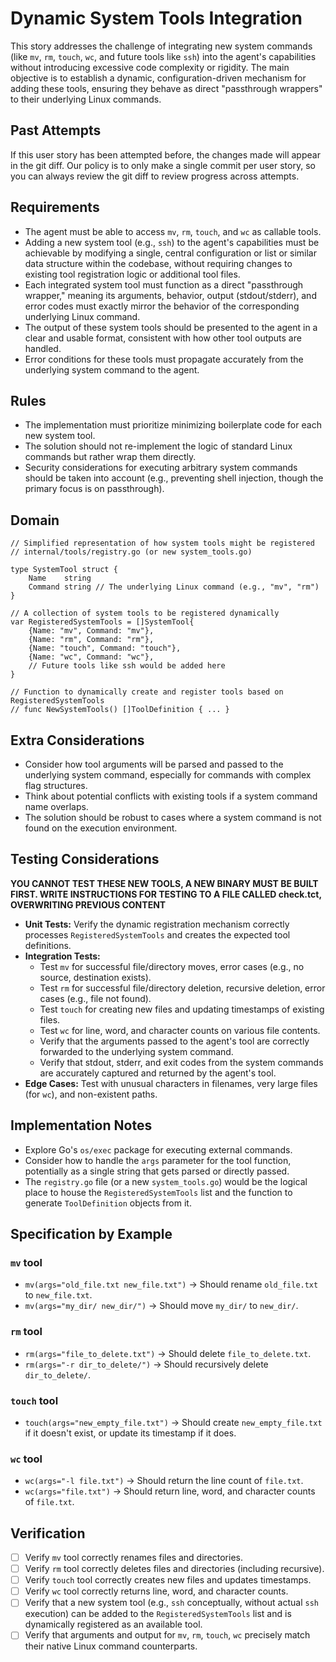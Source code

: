 # Dynamic System Tools Integration

This story addresses the challenge of integrating new system commands (like `mv`, `rm`, `touch`, `wc`, and future tools like `ssh`) into the agent's capabilities without introducing excessive code complexity or rigidity. The main objective is to establish a dynamic, configuration-driven mechanism for adding these tools, ensuring they behave as direct "passthrough wrappers" to their underlying Linux commands.

## Past Attempts

If this user story has been attempted before, the changes made will appear in the git diff. Our policy is to only make a single commit per user story, so you can always review the git diff to review progress across attempts. 


## Requirements

-   The agent must be able to access `mv`, `rm`, `touch`, and `wc` as callable tools.
-   Adding a new system tool (e.g., `ssh`) to the agent's capabilities must be achievable by modifying a single, central configuration or list or similar data structure within the codebase, without requiring changes to existing tool registration logic or additional tool files.
-   Each integrated system tool must function as a direct "passthrough wrapper," meaning its arguments, behavior, output (stdout/stderr), and error codes must exactly mirror the behavior of the corresponding underlying Linux command.
-   The output of these system tools should be presented to the agent in a clear and usable format, consistent with how other tool outputs are handled.
-   Error conditions for these tools must propagate accurately from the underlying system command to the agent.

## Rules

-   The implementation must prioritize minimizing boilerplate code for each new system tool.
-   The solution should not re-implement the logic of standard Linux commands but rather wrap them directly.
-   Security considerations for executing arbitrary system commands should be taken into account (e.g., preventing shell injection, though the primary focus is on passthrough).

## Domain

```
// Simplified representation of how system tools might be registered
// internal/tools/registry.go (or new system_tools.go)

type SystemTool struct {
    Name    string
    Command string // The underlying Linux command (e.g., "mv", "rm")
}

// A collection of system tools to be registered dynamically
var RegisteredSystemTools = []SystemTool{
    {Name: "mv", Command: "mv"},
    {Name: "rm", Command: "rm"},
    {Name: "touch", Command: "touch"},
    {Name: "wc", Command: "wc"},
    // Future tools like ssh would be added here
}

// Function to dynamically create and register tools based on RegisteredSystemTools
// func NewSystemTools() []ToolDefinition { ... }
```

## Extra Considerations

-   Consider how tool arguments will be parsed and passed to the underlying system command, especially for commands with complex flag structures.
-   Think about potential conflicts with existing tools if a system command name overlaps.
-   The solution should be robust to cases where a system command is not found on the execution environment.

## Testing Considerations

**YOU CANNOT TEST THESE NEW TOOLS, A NEW BINARY MUST BE BUILT FIRST. WRITE INSTRUCTIONS FOR TESTING TO A FILE CALLED check.tct, OVERWRITING PREVIOUS CONTENT**


-   **Unit Tests:** Verify the dynamic registration mechanism correctly processes `RegisteredSystemTools` and creates the expected tool definitions.
-   **Integration Tests:**
    -   Test `mv` for successful file/directory moves, error cases (e.g., no source, destination exists).
    -   Test `rm` for successful file/directory deletion, recursive deletion, error cases (e.g., file not found).
    -   Test `touch` for creating new files and updating timestamps of existing files.
    -   Test `wc` for line, word, and character counts on various file contents.
    -   Verify that the arguments passed to the agent's tool are correctly forwarded to the underlying system command.
    -   Verify that stdout, stderr, and exit codes from the system commands are accurately captured and returned by the agent's tool.
-   **Edge Cases:** Test with unusual characters in filenames, very large files (for `wc`), and non-existent paths.

## Implementation Notes

-   Explore Go's `os/exec` package for executing external commands.
-   Consider how to handle the `args` parameter for the tool function, potentially as a single string that gets parsed or directly passed.
-   The `registry.go` file (or a new `system_tools.go`) would be the logical place to house the `RegisteredSystemTools` list and the function to generate `ToolDefinition` objects from it.

## Specification by Example

### `mv` tool
-   `mv(args="old_file.txt new_file.txt")` -> Should rename `old_file.txt` to `new_file.txt`.
-   `mv(args="my_dir/ new_dir/")` -> Should move `my_dir/` to `new_dir/`.

### `rm` tool
-   `rm(args="file_to_delete.txt")` -> Should delete `file_to_delete.txt`.
-   `rm(args="-r dir_to_delete/")` -> Should recursively delete `dir_to_delete/`.

### `touch` tool
-   `touch(args="new_empty_file.txt")` -> Should create `new_empty_file.txt` if it doesn't exist, or update its timestamp if it does.

### `wc` tool
-   `wc(args="-l file.txt")` -> Should return the line count of `file.txt`.
-   `wc(args="file.txt")` -> Should return line, word, and character counts of `file.txt`.

## Verification

-   [ ] Verify `mv` tool correctly renames files and directories.
-   [ ] Verify `rm` tool correctly deletes files and directories (including recursive).
-   [ ] Verify `touch` tool correctly creates new files and updates timestamps.
-   [ ] Verify `wc` tool correctly returns line, word, and character counts.
-   [ ] Verify that a new system tool (e.g., `ssh` conceptually, without actual `ssh` execution) can be added to the `RegisteredSystemTools` list and is dynamically registered as an available tool.
-   [ ] Verify that arguments and output for `mv`, `rm`, `touch`, `wc` precisely match their native Linux command counterparts.